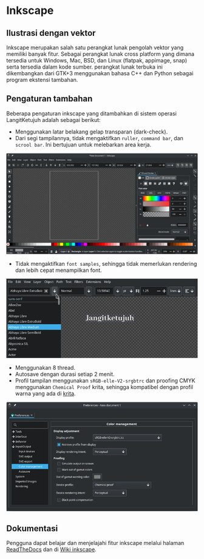 # Inkscape

## Ilustrasi dengan vektor

Inkscape merupakan salah satu perangkat lunak pengolah vektor yang memiliki banyak fitur. Sebagai perangkat lunak cross platform yang dimana tersedia untuk Windows, Mac, BSD, dan Linux (flatpak, appimage, snap) serta tersedia dalam kode sumber. perangkat lunak terbuka ini dikembangkan dari GTK+3 menggunakan bahasa C++ dan Python sebagai program ekstensi tambahan.

## Pengaturan tambahan

Beberapa pengaturan inkscape yang ditambahkan di sistem operasi LangitKetujuh adalah sebagai berikut:

- Menggunakan latar belakang gelap transparan (dark-check).
- Dari segi tampilannya, tidak mengaktifkan `ruller`, `command bar`, dan `scrool bar`. Ini bertujuan untuk melebarkan area kerja.

![Inkscape LangitKetujuh OS](../../media/image/inkscape-langitketujuh-id-1.webp)

- Tidak mengaktifkan `font samples`, sehingga tidak memerlukan rendering dan lebih cepat menampilkan font.

![Inkscape LangitKetujuh OS](../../media/image/inkscape-langitketujuh-id-2.webp)

- Menggunakan 8 thread.
- Autosave dengan durasi setiap 2 menit.
- Profil tampilan menggunakan `sRGB-elle-V2-srgbtrc` dan proofing CMYK menggunakan `Chemical Proof` krita, sehingga kompatibel dengan profil warna yang ada di [krita](krita.md).

![Inkscape LangitKetujuh OS](../../media/image/inkscape-langitketujuh-id-3.webp)

## Dokumentasi

Pengguna dapat belajar dan menjelajahi fitur inkscape melalui halaman [ReadTheDocs](https://inkscape-manuals.readthedocs.io/en/latest) dan di [Wiki inkscape](https://wiki.inkscape.org/wiki/index.php/Inkscape).
